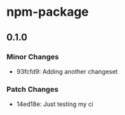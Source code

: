 # npm-package

## 0.1.0

### Minor Changes

- 93fcfd9: Adding another changeset

### Patch Changes

- 14ed18e: Just testing my ci
